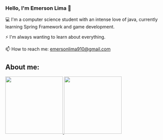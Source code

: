 ### Hello, I'm Emerson Lima 👋

💻 I'm a computer science student with an intense love of java, currently learning Spring Framework and game development.

⚡ I'm always wanting to learn about everything.

📫 How to reach me: emersonlima910@gmail.com
<!--
**Strubis/Strubis** is a ✨ _special_ ✨ repository because its `README.md` (this file) appears on your GitHub profile.

Here are some ideas to get you started:

- 🔭 I’m currently working on ...
- 🌱 I’m currently learning ...
- 👯 I’m looking to collaborate on ...
- 🤔 I’m looking for help with ...
- 💬 Ask me about ...
- 📫 How to reach me: ...
- 😄 Pronouns: ...
- ⚡ Fun fact: ...
-->
## About me:
<div>
  <a href="https://github.com/Strubis">
    <img height="180cm" src="https://github-readme-stats.vercel.app/api?username=strubis&count_private=true&include_all_commits=true&show_icons=true&theme=dark" />
  </a>
  <a href="https://github.com/Strubis">
    <img height="180cm" src="https://github-readme-stats.vercel.app/api/top-langs/?username=strubis&hide=jupyter%20notebook&langs_count=6&layout=compact&theme=dark" />
  </a>
</div>
